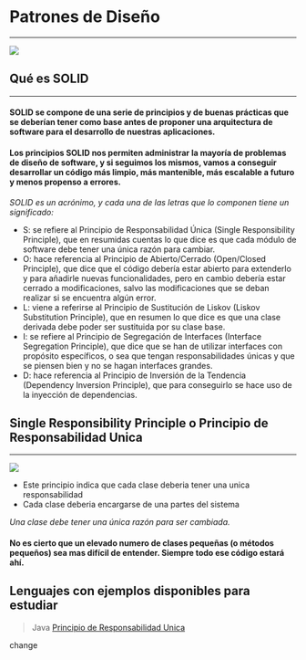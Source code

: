 # Patrones de Diseño

---

![](https://yosoydani.com/wp-content/uploads/2017/11/unnamed-file-1.jpg)

## Qué es SOLID

---

#### SOLID se compone de una serie de principios y de buenas prácticas que se deberían tener como base antes de proponer una arquitectura de software para el desarrollo de nuestras aplicaciones.

#### Los principios SOLID nos permiten administrar la mayoría de problemas de diseño de software, y si seguimos los mismos, vamos a conseguir desarrollar un código más limpio, más mantenible, más escalable a futuro y menos propenso a errores.

_SOLID es un acrónimo, y cada una de las letras que lo componen tiene un significado:_

- S: se refiere al Principio de Responsabilidad Única (Single Responsibility Principle), que en resumidas cuentas lo que dice es que cada módulo de software debe tener una única razón para cambiar.
- O: hace referencia al Principio de Abierto/Cerrado (Open/Closed Principle), que dice que el código debería estar abierto para extenderlo y para añadirle nuevas funcionalidades, pero en cambio debería estar cerrado a modificaciones, salvo las modificaciones que se deban realizar si se encuentra algún error.
- L: viene a referirse al Principio de Sustitución de Liskov (Liskov Substitution Principle), que en resumen lo que dice es que una clase derivada debe poder ser sustituida por su clase base.
- I: se refiere al Principio de Segregación de Interfaces (Interface Segregation Principle), que dice que se han de utilizar interfaces con propósito específicos, o sea que tengan responsabilidades únicas y que se piensen bien y no se hagan interfaces grandes.
- D: hace referencia al Principio de Inversión de la Tendencia (Dependency Inversion Principle), que para conseguirlo se hace uso de la inyección de dependencias.

## Single Responsibility Principle o Principio de Responsabilidad Unica

---

![](https://i1.wp.com/www.devtec.com/wp-content/uploads/2013/04/SRP.jpg?resize=584%2C438)

- Este principio indica que cada clase deberia tener una unica responsabilidad
- Cada clase deberia encargarse de una partes del sistema

_Una clase debe tener una única razón para ser cambiada._

#### No es cierto que un elevado numero de clases pequeñas (o métodos pequeños) sea mas difícil de entender. Siempre todo ese código estará ahí.

## Lenguajes con ejemplos disponibles para estudiar

> Java [Principio de Responsabilidad Unica](https://github.com/Zelechos/DP_Design_Patterns/tree/master/SOLID/Java/Single_Responsibility_Principle)

change
